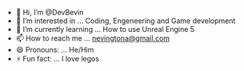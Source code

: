 - 👋 Hi, I’m @DevBevin
- 👀 I’m interested in ... Coding, Engeneering and Game development
- 🌱 I’m currently learning ... How to use Unreal Engine 5
- 📫 How to reach me ... nevingtona@gmail.com
- 😄 Pronouns: ... He/Him
- ⚡ Fun fact: ... I love legos

<!---
DevBevin/DevBevin is a ✨ special ✨ repository because its `README.md` (this file) appears on your GitHub profile.
You can click the Preview link to take a look at your changes.
--->
